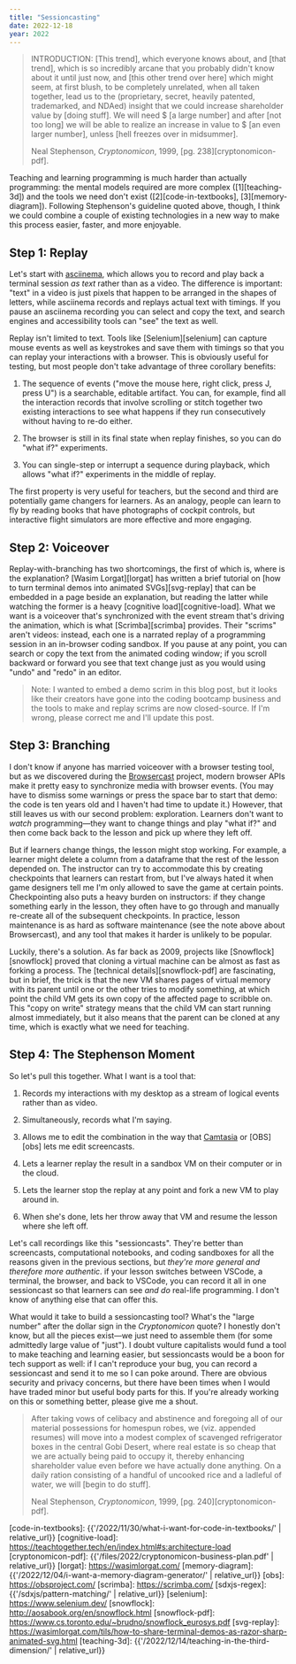 ```yaml
---
title: "Sessioncasting"
date: 2022-12-18
year: 2022
---
```


> INTRODUCTION: [This trend], which everyone knows about,
> and [that trend], which is so incredibly arcane that you probably didn't know about it until just now,
> and [this other trend over here] which might seem, at first blush, to be completely unrelated,
> when all taken together,
> lead us to the (proprietary, secret, heavily patented, trademarked, and NDAed) insight
> that we could increase shareholder value by [doing stuff].
> We will need $ [a large number] and after [not too long]
> we will be able to realize an increase in value to $ [an even larger number],
> unless [hell freezes over in midsummer].
>
> Neal Stephenson, *Cryptonomicon*, 1999, [pg. 238][cryptonomicon-pdf].

Teaching and learning programming is much harder than actually programming:
the mental models required are more complex ([1][teaching-3d])
and the tools we need don't exist ([2][code-in-textbooks], [3][memory-diagram]).
Following Stephenson's guideline quoted above,
though,
I think we could combine a couple of existing technologies in a new way
to make this process easier, faster, and more enjoyable.

## Step 1: Replay

Let's start with [asciinema][asciinema],
which allows you to record and play back a terminal session *as text*
rather than as a video.
The difference is important:
"text" in a video is just pixels that happen to be arranged in the shapes of letters,
while asciinema records and replays actual text with timings.
If you pause an asciinema recording you can select and copy the text,
and search engines and accessibility tools can "see" the text as well.

Replay isn't limited to text.
Tools like [Selenium][selenium] can capture mouse events
as well as keystrokes
and save them with timings
so that you can replay your interactions with a browser.
This is obviously useful for testing,
but most people don't take advantage of three corollary benefits:

1.  The sequence of events ("move the mouse here, right click, press J, press U")
    is a searchable, editable artifact.
    You can,
    for example,
    find all the interaction records that involve scrolling
    or stitch together two existing interactions
    to see what happens if they run consecutively
    without having to re-do either.

2.  The browser is still in its final state when replay finishes,
    so you can do "what if?" experiments.

3.  You can single-step or interrupt a sequence during playback,
    which allows "what if?" experiments in the middle of replay.

The first property is very useful for teachers,
but the second and third are potentially game changers for learners.
As an analogy,
people can learn to fly by reading books that have photographs of cockpit controls,
but interactive flight simulators are more effective and more engaging.

## Step 2: Voiceover

Replay-with-branching has two shortcomings,
the first of which is,
where is the explanation?
[Wasim Lorgat][lorgat] has written a brief tutorial on
[how to turn terminal demos into animated SVGs][svg-replay]
that can be embedded in a page beside an explanation,
but reading the latter while watching the former is a heavy [cognitive load][cognitive-load].
What we want is a voiceover that's synchronized with the event stream
that's driving the animation,
which is what [Scrimba][scrimba] provides.
Their "scrims" aren't videos:
instead,
each one is a narrated replay of a programming session in an in-browser coding sandbox.
If you pause at any point,
you can search or copy the text from the animated coding window;
if you scroll backward or forward you see that text change
just as you would using "undo" and "redo" in an editor.

> Note: I wanted to embed a demo scrim in this blog post,
> but it looks like their creators have gone into the coding bootcamp business
> and the tools to make and replay scrims are now closed-source.
> If I'm wrong, please correct me and I'll update this post.

## Step 3: Branching

I don't know if anyone has married voiceover with a browser testing tool,
but as we discovered during the [Browsercast][browsercast] project,
modern browser APIs make it pretty easy to synchronize media with browser events.
(You may have to dismiss some warnings or press the space bar to start that demo:
the code is ten years old and I haven't had time to update it.)
However,
that still leaves us with our second problem: exploration.
Learners don't want to *watch* programming—they want to change things and play "what if?"
and then come back back to the lesson and pick up where they left off.

But if learners change things, the lesson might stop working.
For example,
a learner might delete a column from a dataframe
that the rest of the lesson depended on.
The instructor can try to accommodate this by creating checkpoints
that learners can restart from,
but I've always hated it when game designers tell me I'm only allowed to save the game at certain points.
Checkpointing also puts a heavy burden on instructors:
if they change something early in the lesson,
they often have to go through and manually re-create all of the subsequent checkpoints.
In practice,
lesson maintenance is as hard as software maintenance
(see the note above about Browsercast),
and any tool that makes it harder is unlikely to be popular.

Luckily, there's a solution.
As far back as 2009,
projects like [Snowflock][snowflock] proved that
cloning a virtual machine can be almost as fast as forking a process.
The [technical details][snowflock-pdf] are fascinating,
but in brief,
the trick is that the new VM shares pages of virtual memory with its parent
until one or the other tries to modify something,
at which point the child VM gets its own copy of the affected page to scribble on.
This "copy on write" strategy means that the child VM can start running almost immediately,
but it also means that the parent can be cloned at any time,
which is exactly what we need for teaching.

## Step 4: The Stephenson Moment

So let's pull this together.
What I want is a tool that:

1.  Records my interactions with my desktop as a stream of logical events rather than as video.

2.  Simultaneously, records what I'm saying.

3.  Allows me to edit the combination in the way that [Camtasia][camtasia] or [OBS][obs]
    lets me edit screencasts.

4.  Lets a learner replay the result in a sandbox VM on their computer or in the cloud.

5.  Lets the learner stop the replay at any point and fork a new VM to play around in.

6.  When she's done, lets her throw away that VM and resume the lesson where she left off.

Let's call recordings like this "sessioncasts".
They're better than screencasts, computational notebooks, and coding sandboxes
for all the reasons given in the previous sections,
but *they're more general and therefore more authentic*.
if your lesson switches between VSCode, a terminal, the browser, and back to VSCode,
you can record it all in one sessioncast
so that learners can see *and do* real-life programming.
I don't know of anything else that can offer this.

What would it take to build a sessioncasting tool?
What's the "large number" after the dollar sign in the *Cryptonomicon* quote?
I honestly don't know,
but all the pieces exist—we just need to assemble them
(for some admittedly large value of "just").
I doubt vulture capitalists would fund a tool to make teaching and learning easier,
but sessioncasts would be a boon for tech support as well:
if I can't reproduce your bug,
you can record a sessioncast and send it to me so I can poke around.
There are obvious security and privacy concerns,
but there have been times when I would have traded minor but useful body parts for this.
If you're already working on this or something better,
please give me a shout.

> After taking vows of celibacy and abstinence and foregoing all of our material possessions for homespun robes,
> we (viz. appended resumes) will move into a modest complex of scavenged refrigerator boxes in the central Gobi Desert,
> where real estate is so cheap that we are actually being paid to occupy it,
> thereby enhancing shareholder value even before we have actually done anything.
> On a daily ration consisting of a handful of uncooked rice and a ladleful of water,
> we will [begin to do stuff].
>
> Neal Stephenson, *Cryptonomicon*, 1999, [pg. 240][cryptonomicon-pdf].

[asciinema]: https://asciinema.org/
[browsercast]: {{site.links.browsercast}}
[camtasia]: https://www.techsmith.com/video-editor.html
[code-in-textbooks]: {{'/2022/11/30/what-i-want-for-code-in-textbooks/' | relative_url}}
[cognitive-load]: https://teachtogether.tech/en/index.html#s:architecture-load
[cryptonomicon-pdf]: {{'/files/2022/cryptonomicon-business-plan.pdf' | relative_url}}
[lorgat]: https://wasimlorgat.com/
[memory-diagram]: {{'/2022/12/04/i-want-a-memory-diagram-generator/' | relative_url}}
[obs]: https://obsproject.com/
[scrimba]: https://scrimba.com/
[sdxjs-regex]: {{'/sdxjs/pattern-matching/' | relative_url}}
[selenium]: https://www.selenium.dev/
[snowflock]: http://aosabook.org/en/snowflock.html
[snowflock-pdf]: https://www.cs.toronto.edu/~brudno/snowflock_eurosys.pdf
[svg-replay]: https://wasimlorgat.com/tils/how-to-share-terminal-demos-as-razor-sharp-animated-svg.html
[teaching-3d]: {{'/2022/12/14/teaching-in-the-third-dimension/' | relative_url}}
